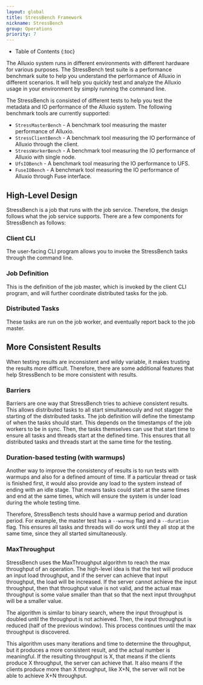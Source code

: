 ```yaml
---
layout: global
title: StressBench Framework
nickname: StressBench
group: Operations
priority: 7
---
```


* Table of Contents
  {:toc}

The Alluxio system runs in different environments with different hardware for various purposes. The
StressBench test suite is a performance benchmark suite to help you understand the performance of
Alluxio in different scenarios. It will help you quickly test and analyze the Alluxio usage in your
environment by simply running the command line.

The StressBench is consisted of different tests to help you test the metadata and IO performance of
the Alluxio system. The following benchmark tools are currently supported:
* `StressMasterBench` - A benchmark tool measuring the master performance of Alluxio.
* `StressClientBench` - A benchmark tool measuring the IO performance of Alluxio through the client.
* `StressWorkerBench` - A benchmark tool measuring the IO performance of Alluxio with single node.
* `UfsIOBench` - A benchmark tool measuring the IO performance to UFS.
* `FuseIOBench` - A benchmark tool measuring the IO performance of Alluxio through Fuse interface.

## High-Level Design
StressBench is a job that runs with the job service. Therefore, the design follows what the job
service supports. There are a few components for StressBench as follows:

### Client CLI
The user-facing CLI program allows you to invoke the StressBench tasks through the command line.

### Job Definition
This is the definition of the job master, which is invoked by the client CLI program, and will
further coordinate distributed tasks for the job.

### Distributed Tasks
These tasks are run on the job worker, and eventually report back to the job master.

## More Consistent Results
When testing results are inconsistent and wildy variable, it makes trusting the
results more difficult. Therefore, there are some additional features that help
StressBench to be more consistent with results.

### Barriers
Barriers are one way that StressBench tries to achieve consistent results. This allows distributed
tasks to all start simultaneously and not stagger the starting of the distributed tasks. The job
definition will define the timestamp of when the tasks should start. This depends on the timestamps
of the job workers to be in sync. Then, the tasks themselves can use that start time to ensure all
tasks and threads start at the defined time. This ensures that all distributed tasks and threads
start at the same time for the testing.

### Duration-based testing (with warmups)
Another way to improve the consistency of results is to run tests with warmups and also for a
defined amount of time. If a particular thread or task is finished first, it would also provide any
load to the system instead of ending with an idle stage. That means tasks could start at the same
times and end at the same times, which will ensure the system is under load during the whole testing
time.

Therefore, StressBench tests should have a warmup period and duration period. For example, the
master test has a `--warmup` flag and a `--duration` flag. This ensures all tasks and threads will do
work until they all stop at the same time, since they all started simultaneously.

### MaxThroughput
StressBench uses the MaxThroughput algorithm to reach the max throughput of an operation. The
high-level idea is that the test will produce an input load throughput, and if the server can
achieve that input throughput, the load will be increased. If the server cannot achieve the input
throughput, then that throughput value is not valid, and the actual max throughput is some value
smaller than that so that the next input throughput will be a smaller value.

The algorithm is similar to binary search, where the input throughput is doubled until the
throughput is not achieved. Then, the input throughput is reduced (half of the previous window).
This process continues until the max throughput is discovered.

This algorithm uses many iterations and time to determine the throughput, but it produces a more
consistent result, and the actual number is meaningful. If the resulting throughput is X, that
means if the clients produce X throughput, the server can achieve that. It also means if the clients
produce more than X throughput, like X+N, the server will not be able to achieve X+N throughput.
